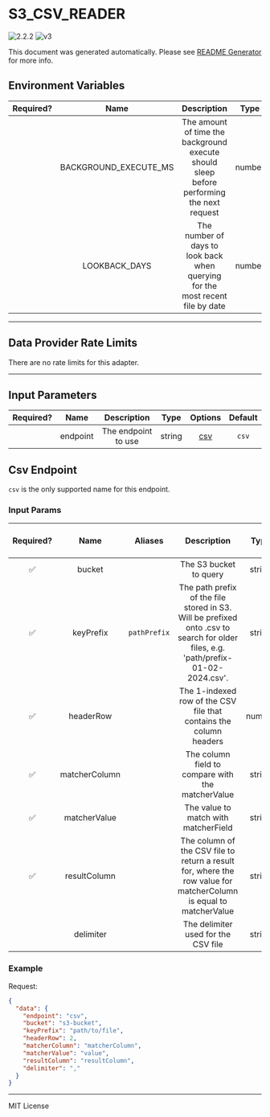 # S3_CSV_READER

![2.2.2](https://img.shields.io/github/package-json/v/smartcontractkit/external-adapters-js?filename=packages/sources/s3-csv-reader/package.json) ![v3](https://img.shields.io/badge/framework%20version-v3-blueviolet)

This document was generated automatically. Please see [README Generator](../../scripts#readme-generator) for more info.

## Environment Variables

| Required? |         Name          |                                        Description                                        |  Type  | Options | Default |
| :-------: | :-------------------: | :---------------------------------------------------------------------------------------: | :----: | :-----: | :-----: |
|           | BACKGROUND_EXECUTE_MS | The amount of time the background execute should sleep before performing the next request | number |         | `10000` |
|           |     LOOKBACK_DAYS     |      The number of days to look back when querying for the most recent file by date       | number |         |  `10`   |

---

## Data Provider Rate Limits

There are no rate limits for this adapter.

---

## Input Parameters

| Required? |   Name   |     Description     |  Type  |       Options        | Default |
| :-------: | :------: | :-----------------: | :----: | :------------------: | :-----: |
|           | endpoint | The endpoint to use | string | [csv](#csv-endpoint) |  `csv`  |

## Csv Endpoint

`csv` is the only supported name for this endpoint.

### Input Params

| Required? |     Name      |   Aliases    |                                                               Description                                                                |  Type  | Options | Default | Depends On | Not Valid With |
| :-------: | :-----------: | :----------: | :--------------------------------------------------------------------------------------------------------------------------------------: | :----: | :-----: | :-----: | :--------: | :------------: |
|    ✅     |    bucket     |              |                                                          The S3 bucket to query                                                          | string |         |         |            |                |
|    ✅     |   keyPrefix   | `pathPrefix` | The path prefix of the file stored in S3. Will be prefixed onto <DATE>.csv to search for older files, e.g. 'path/prefix-01-02-2024.csv'. | string |         |         |            |                |
|    ✅     |   headerRow   |              |                                    The 1-indexed row of the CSV file that contains the column headers                                    | number |         |         |            |                |
|    ✅     | matcherColumn |              |                                            The column field to compare with the matcherValue                                             | string |         |         |            |                |
|    ✅     | matcherValue  |              |                                                   The value to match with matcherField                                                   | string |         |         |            |                |
|    ✅     | resultColumn  |              |            The column of the CSV file to return a result for, where the row value for matcherColumn is equal to matcherValue             | string |         |         |            |                |
|           |   delimiter   |              |                                                   The delimiter used for the CSV file                                                    | string |         |   `,`   |            |                |

### Example

Request:

```json
{
  "data": {
    "endpoint": "csv",
    "bucket": "s3-bucket",
    "keyPrefix": "path/to/file",
    "headerRow": 2,
    "matcherColumn": "matcherColumn",
    "matcherValue": "value",
    "resultColumn": "resultColumn",
    "delimiter": ","
  }
}
```

---

MIT License
